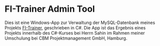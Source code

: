 # FI-Trainer Admin Tool

Dies ist eine Windows-App zur Verwaltung der MySQL-Datenbank meines Projekts [FI-Trainer](https://fi-trainer.de/), geschrieben in C#.
Die App ist das Ergebnis eines Projekts innerhalb des C#-Kurses bei Herrn Sahin im Rahmen meiner Umschulung bei CBM Projektmanagement GmbH, Hamburg.